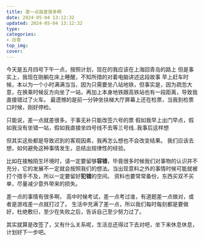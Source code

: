 ```yaml
---
title: 差一点就差很多啊
date: 2024-05-04 13:12:32
updated: 2024-05-04 13:12:32
type:
categories:
- 日常
top_img:
cover: 
---
```

今天是五月四号下午一点，按照计划，现在的我应该在上海回青岛的路上
但是事实上，我现在刚躺在床上睡醒，不知所措的对着电脑讲述这段故事
早上赶车时候，本以为一个小时满满当当，因为只需要坐八站地铁，但事实是，因为疏忽大意，在换乘时候反方向坐了一站，再加上本身地铁跟高铁站也有一段距离，导致我直接错过了火车。
最遗憾的是前一分钟坐扶梯大厅屏幕上还在检票，当我到检票口时候，刚好停检。

只能说，差一点就差很多。于事无补只能改签六号的票
假如我早上出门早点，假如我没有坐错一站，假如我直接坐四号线不去等三号线..我事后这样想

但其实这些都是导致迟到的客观因素，我再怎么想也不会改变结果。
我们应该去想，如何避免这种事情发生，总结出规律性的经验。

比如在接触陌生环境时，请一定要留够**容错**，毕竟很多时候我们对事物的认识并不充分，它的发展不一定就会按照我们的想法。当出现意料之外的事情时候可能就被打个措手不及，所以一定要留好**犯错**的空间。
资料也要常常备份，东西买双不买单，尽量减少意外带来的损失。



差一点的事情有很多啊，
高中时候考试，差一点考过谁，有道题差一点做对，或者是游戏差一点就打过了。
生活中充满了差一点，所以我们每时每刻都是要做好，杜绝敷衍，至少在失败之后，告诉自己至少努力过了。

其实就算是改签了，又有什么关系呢，生活总还得过下去对吧，坐下来休息休息，计划好下一步吧。